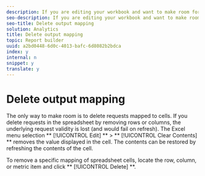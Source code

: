```yaml
---
description: If you are editing your workbook and want to make room for new requests, you might need to delete requests.
seo-description: If you are editing your workbook and want to make room for new requests, you might need to delete requests.
seo-title: Delete output mapping
solution: Analytics
title: Delete output mapping
topic: Report builder
uuid: a2bd0448-6d0c-4013-bafc-6d8082b2bdca
index: y
internal: n
snippet: y
translate: y
---
```


# Delete output mapping

The only way to make room is to delete requests mapped to cells. If you delete requests in the spreadsheet by removing rows or columns, the underlying request validity is lost (and would fail on refresh). The Excel menu selection ** [!UICONTROL  Edit] ** > ** [!UICONTROL  Clear Contents] ** removes the value displayed in the cell. The contents can be restored by refreshing the contents of the cell. 

To remove a specific mapping of spreadsheet cells, locate the row, column, or metric item and click ** [!UICONTROL  Delete] **. 
